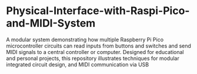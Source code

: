 # Physical-Interface-with-Raspi-Pico-and-MIDI-System
A modular system demonstrating how multiple Raspberry Pi Pico microcontroller circuits can read inputs from buttons and switches and send MIDI signals to a central controller or computer. Designed for educational and personal projects, this repository illustrates techniques for  modular integrated circuit design, and MIDI communication via USB
